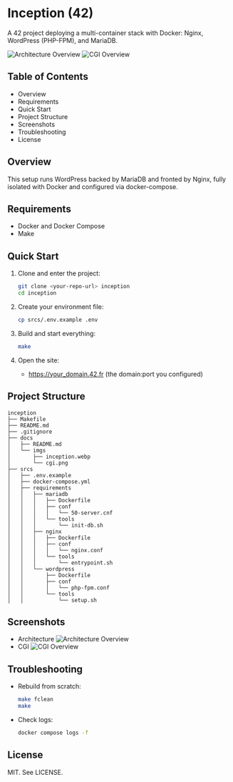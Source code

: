 # Inception (42)

A 42 project deploying a multi-container stack with Docker: Nginx, WordPress (PHP-FPM), and MariaDB.

![Architecture Overview](docs/imgs/inception.webp)
![CGI Overview](docs/imgs/cgi.png)

## Table of Contents
- Overview
- Requirements
- Quick Start
- Project Structure
- Screenshots
- Troubleshooting
- License

## Overview
This setup runs WordPress backed by MariaDB and fronted by Nginx, fully isolated with Docker and configured via docker-compose.

## Requirements
- Docker and Docker Compose
- Make

## Quick Start
1. Clone and enter the project:
   ```bash
   git clone <your-repo-url> inception
   cd inception
   ```

2. Create your environment file:
   ```bash
   cp srcs/.env.example .env
   ```

3. Build and start everything:
   ```bash
   make
   ```

4. Open the site:
   - https://your_domain.42.fr (the domain:port you configured)

## Project Structure
```
inception
├── Makefile
├── README.md
├── .gitignore
├── docs
│   ├── README.md
│   └── imgs
│       ├── inception.webp
│       └── cgi.png
├── srcs
│   ├── .env.example
│   ├── docker-compose.yml
│   ├── requirements
│   │   ├── mariadb
│   │   │   ├── Dockerfile
│   │   │   ├── conf
│   │   │   │   └── 50-server.cnf
│   │   │   └── tools
│   │   │       └── init-db.sh
│   │   ├── nginx
│   │   │   ├── Dockerfile
│   │   │   ├── conf
│   │   │   │   └── nginx.conf
│   │   │   └── tools
│   │   │       └── entrypoint.sh
│   │   └── wordpress
│   │       ├── Dockerfile
│   │       ├── conf
│   │       │   └── php-fpm.conf
│   │       └── tools
│   │           └── setup.sh
```

## Screenshots
- Architecture
  ![Architecture Overview](docs/imgs/inception.webp)
- CGI
  ![CGI Overview](docs/imgs/cgi.png)

## Troubleshooting
- Rebuild from scratch:
  ```bash
  make fclean
  make
  ```
- Check logs:
  ```bash
  docker compose logs -f
  ```

## License
MIT. See LICENSE.